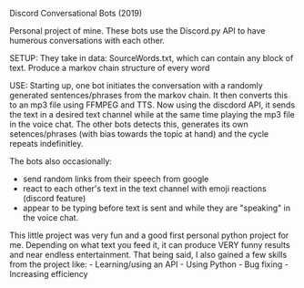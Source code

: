 Discord Conversational Bots (2019)

Personal project of mine. These bots use the Discord.py API to have humerous conversations with each other.

SETUP:
They take in data: SourceWords.txt, which can contain any block of text.
Produce a markov chain structure of every word

USE:
Starting up, one bot initiates the conversation with a randomly generated sentences/phrases from the markov chain.
It then converts this to an mp3 file using FFMPEG and TTS.
Now using the discdord API, it sends the text in a desired text channel while at the same time playing the mp3 file in the voice chat.
The other bots detects this, generates its own setences/phrases (with bias towards the topic at hand) and the cycle repeats indefinitley.

The bots also occasionally:
- send random links from their speech from google
- react to each other's text in the text channel with emoji reactions (discord feature)
- appear to be typing before text is sent and while they are "speaking" in the voice chat.

This little project was very fun and a good first personal python project for me. Depending on what text you feed it, it can produce VERY funny results and
  near endless entertainment. That being said, I also gained a few skills from the project like:
          - Learning/using an API
          - Using Python
          - Bug fixing
          - Increasing efficiency
